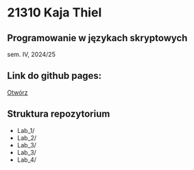 # 21310 Kaja Thiel 

## Programowanie w językach skryptowych 
sem. IV, 2024/25

## Link do github pages: 
[Otwórz](https://kajciuch.github.io/Programowanie_w_jezykach_skryptowych/Lab_3/)


## Struktura repozytorium
- Lab_1/
- Lab_2/
- Lab_3/
- Lab_3/
- Lab_4/


